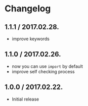 # Changelog

## 1.1.1 / 2017.02.28.
- improve keywords

## 1.1.0 / 2017.02.26.
- now you can use `import` by default
- improve self checking process

## 1.0.0 / 2017.02.22.
- Initial release
